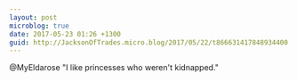 ```yaml
---
layout: post
microblog: true
date: 2017-05-23 01:26 +1300
guid: http://JacksonOfTrades.micro.blog/2017/05/22/t866631417848934400.html
---
```

@MyEldarose "I like princesses who weren't kidnapped."

